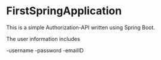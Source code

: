 # FirstSpringApplication

This is a simple Authorization-API written using Spring Boot.

The user information includes
 
 -username
 -password
 -emailID


